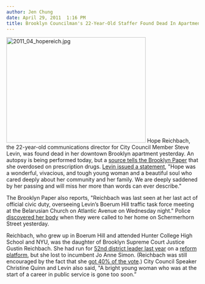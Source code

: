 ```yaml
---
author: Jen Chung
date: April 29, 2011  1:16 PM
title: Brooklyn Councilman's 22-Year-Old Staffer Found Dead In Apartment
---
```


<p><span class="mt-enclosure mt-enclosure-image" style="display: inline;"> <img alt="2011_04_hopereich.jpg" src="https://web.archive.org/web/20130329231918im_/http://gothamist.com/attachments/jen/2011_04_hopereich.jpg" width="365" height="277" class="image-left"> </span>Hope Reichbach, the 22-year-old communications director for City Council Member Steve Levin, was found dead in her downtown Brooklyn apartment yesterday. An autopsy is being performed today, but a <a href="https://web.archive.org/web/20130329231918/http://www.brooklynpaper.com/stories/34/18/dtg_reichbach_2011_5_6_bk.html">source tells the Brooklyn Paper</a> that she overdosed on prescription drugs. <a href="https://web.archive.org/web/20130329231918/http://www.nydailynews.com/ny_local/2011/04/29/2011-04-29_hope_reichbach_aide_to_city_councilman_found_dead_in_brooklyn_apartment.html">Levin issued a statement</a>, &quot;Hope was a wonderful, vivacious, and tough young woman and a beautiful soul who cared deeply about her community and her family. We are deeply saddened by her passing and will miss her more than words can ever describe.&quot;</p>

<p>The Brooklyn Paper also reports, &quot;Reichbach was last seen at her last act of official civic duty, overseeing Levin&#x2019;s Boerum Hill traffic task force meeting at the Belarusian Church on Atlantic Avenue on Wednesday night.&quot;  Police <a href="https://web.archive.org/web/20130329231918/http://blogs.wsj.com/metropolis/2011/04/29/council-members-chief-of-staff-is-found-dead/?mod=WSJBlog&amp;mod=WSJ_NY_NY_Blog">discovered her body</a> when they were called to her home on Schermerhorn Street yesterday.</p>

<p> Reichbach, who grew up in Boerum Hill and attended Hunter College High School and NYU, was the daughter of Brooklyn Supreme Court Justice Gustin Reichbach. She had run for <a href="https://web.archive.org/web/20130329231918/http://www.hopeforbrooklyn.com/home/">52nd district leader last year</a> on a <a href="https://web.archive.org/web/20130329231918/http://brooklynheightsblog.com/archives/22157">reform platform</a>, but she lost to incumbent Jo Anne Simon. (Reichbach was still encouraged by the fact that she <a href="https://web.archive.org/web/20130329231918/http://www.facebook.com/hopeforbrooklyn/posts/126522817399357">got 40% of the vote</a>.) City Council Speaker Christine Quinn and Levin also said, &quot;A bright young woman who was at the start of a career in public service is gone too soon.&#x201D;</p>